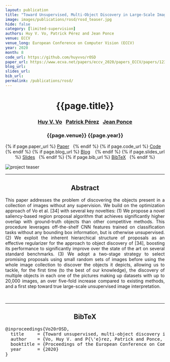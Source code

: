 ```yaml
---
layout: publication
title: "Toward Unsupervised, Multi-Object Discovery in Large-Scale Image Collections" 
image: images/publications/rosd/rosd_teaser.jpg
hide: false
category: [limited-supervision]
authors: Huy V. Vo, Patrick Pérez and Jean Ponce
venue: ECCV
venue_long: European Conference on Computer Vision (ECCV)
year: 2020
month: 8
code_url: https://github.com/huyvvo/rOSD
paper_url: https://www.ecva.net/papers/eccv_2020/papers_ECCV/papers/123680766.pdf
blog_url: 
slides_url: 
bib_url: 
permalink: /publications/rosd/
---
```


<h1 align="center"> {{page.title}} </h1>
<!-- Simple call of authors -->
<!-- <h3 align="center"> {{page.authors}} </h3> -->
<!-- Alternatively you can add links to author pages -->
<h3 align="center"> <a href="https://scholar.google.com/citations?user=gIf5VqUAAAAJ&hl=en">Huy V. Vo</a>&nbsp;&nbsp; <a href="https://ptrckprz.github.io/">Patrick Pérez</a>&nbsp;&nbsp; <a href="https://www.di.ens.fr/~ponce/">Jean Ponce</a> </h3>


<h3 align="center"> {{page.venue}} {{page.year}} </h3>

<div align="center">
  <p>
    {% if page.paper_url %}
    <a href="{{ page.paper_url }}"><i class="far fa-file-pdf"></i> Paper</a>&nbsp;&nbsp;
    {% endif %}
    {% if page.code_url %}
    <a href="{{ page.code_url }}"><i class="fab fa-github"></i> Code</a> &nbsp;&nbsp;
    {% endif %}
    {% if page.blog_url %}
    <a href="{{ page.blog_url }}"><i class="fab fa-blogger"></i> Blog</a> &nbsp;&nbsp;
    {% endif %}
    {% if page.slides_url %}
    <a href="{{ page.slides_url }}"><i class="far fa-file-pdf"></i> Slides</a>&nbsp;&nbsp;
    {% endif %}
    {% if page.bib_url %}
    <a href="{{ page.bib_url}}"><i class="far fa-file-alt"></i> BibTeX</a>&nbsp;&nbsp;
    {% endif %}
  </p>
</div>

<div class="publication-teaser">
    <img src="../../{{ page.image }}" alt="project teaser"/>
</div>


<hr>

<h2  align="center"> Abstract</h2>

<p align="justify">This paper addresses the problem of discovering the objects present in a collection of images without any supervision. We build on the optimization approach of Vo et al. [34] with several key novelties: (1) We propose a novel saliency-based region proposal algorithm that achieves significantly higher overlap with ground-truth objects than other competitive methods. This procedure leverages off-the-shelf CNN features trained on classification tasks without any bounding box information, but is otherwise unsupervised. (2) We exploit the inherent hierarchical structure of proposals as an effective regularizer for the approach to object discovery of [34], boosting its performance to significantly improve over the state of the art on several standard benchmarks. (3) We adopt a two-stage strategy to select promising proposals using small random sets
of images before using the whole image collection to discover the objects it depicts, allowing us to tackle, for the first time (to the best of our
knowledge), the discovery of multiple objects in each one of the pictures making up datasets with up to 20,000 images, an over five-fold increase
compared to existing methods, and a first step toward true large-scale unsupervised image interpretation.</p>

<br>

<hr>

<h2  align="center">BibTeX</h2>
<left>
  <pre class="bibtex-box">
@inproceedings{Vo20rOSD,
  title     = {Toward unsupervised, multi-object discovery in large-scale image collections},
  author    = {Vo, Huy V. and P{\'e}rez, Patrick and Ponce, Jean},
  booktitle = {Proceedings of the European Conference on Computer Vision ({ECCV})},
  year      = {2020}
}</pre>
</left>

<br>

